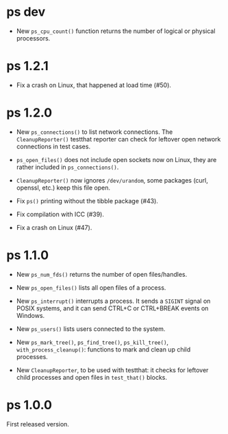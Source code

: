 
# ps dev

* New `ps_cpu_count()` function returns the number of logical or
  physical processors.

# ps 1.2.1

* Fix a crash on Linux, that happened at load time (#50).

# ps 1.2.0

* New `ps_connections()` to list network connections. The
  `CleanupReporter()` testthat reporter can check for leftover open
  network connections in test cases.

* `ps_open_files()` does not include open sockets now on Linux, they are
  rather included in `ps_connections()`.

* `CleanupReporter()` now ignores `/dev/urandom`, some packages (curl,
  openssl, etc.) keep this file open.

* Fix `ps()` printing without the tibble package (#43).

* Fix compilation with ICC (#39).

* Fix a crash on Linux (#47).

# ps 1.1.0

* New `ps_num_fds()` returns the number of open files/handles.

* New `ps_open_files()` lists all open files of a process.

* New `ps_interrupt()` interrupts a process. It sends a `SIGINT` signal on
  POSIX systems, and it can send CTRL+C or CTRL+BREAK events on Windows.

* New `ps_users()` lists users connected to the system.

* New `ps_mark_tree()`, `ps_find_tree()`, `ps_kill_tree()`,
  `with_process_cleanup()`: functions to mark and clean up child
  processes.

* New `CleanupReporter`, to be used with testthat: it checks for
  leftover child processes and open files in `test_that()` blocks.

# ps 1.0.0

First released version.
